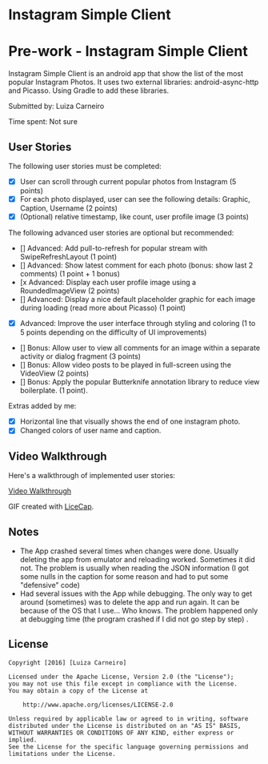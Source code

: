 # Instagram Simple Client

# Pre-work - Instagram Simple Client

Instagram Simple Client is an android app that show the list of the most popular Instagram Photos. It uses two external libraries:  android-async-http and  Picasso. Using Gradle to add these libraries.

Submitted by: Luiza Carneiro

Time spent: Not sure

## User Stories

The following user stories must be completed:

* [x] User can scroll through current popular photos from Instagram (5 points)
* [x] For each photo displayed, user can see the following details:
Graphic, Caption, Username (2 points)
* [x] (Optional) relative timestamp, like count, user profile image (3 points)

The following advanced user stories are optional but recommended:

* [] Advanced: Add pull-to-refresh for popular stream with SwipeRefreshLayout (1 point)
* [] Advanced: Show latest comment for each photo (bonus: show last 2 comments) (1 point + 1 bonus)
* [x Advanced: Display each user profile image using a RoundedImageView (2 points)
* [] Advanced: Display a nice default placeholder graphic for each image during loading (read more about Picasso) (1 point)
* [x] Advanced: Improve the user interface through styling and coloring (1 to 5 points depending on the difficulty of UI improvements)
* [] Bonus: Allow user to view all comments for an image within a separate activity or dialog fragment (3 points)
* [] Bonus: Allow video posts to be played in full-screen using the VideoView (2 points)
* [] Bonus: Apply the popular Butterknife annotation library to reduce view boilerplate. (1 point).

Extras added by me:
* [x] Horizontal line that visually shows the end of one instagram photo.
* [x] Changed colors of user name and caption.

## Video Walkthrough 

Here's a walkthrough of implemented user stories:

[Video Walkthrough](http://imgur.com/s0YID59)

GIF created with [LiceCap](http://www.cockos.com/licecap/).

## Notes
* The App crashed several times when changes were done. Usually deleting the app from emulator and reloading worked. Sometimes it did not. The problem is usually when reading the JSON information (I got some nulls in the caption for some reason and had to put some "defensive" code)
* Had several issues with the App while debugging. The only way to get around (sometimes) was to delete the app and run again. It can be because of the OS that I use... Who knows. The problem happened only at debugging time (the program crashed if I did not go step by step)
.

## License

    Copyright [2016] [Luiza Carneiro]

    Licensed under the Apache License, Version 2.0 (the "License");
    you may not use this file except in compliance with the License.
    You may obtain a copy of the License at

        http://www.apache.org/licenses/LICENSE-2.0

    Unless required by applicable law or agreed to in writing, software
    distributed under the License is distributed on an "AS IS" BASIS,
    WITHOUT WARRANTIES OR CONDITIONS OF ANY KIND, either express or implied.
    See the License for the specific language governing permissions and
    limitations under the License.
